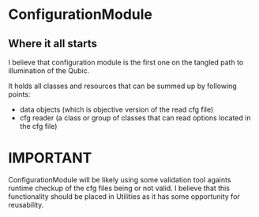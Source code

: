 # ConfigurationModule
## Where it all starts

I believe that configuration module is the first one
on the tangled path to illumination of the Qubic.

It holds all classes and resources that can be summed up
by following points:
* data objects (which is objective version of the read cfg file)
* cfg reader (a class or group of classes that can read options located in the cfg file)

# IMPORTANT
ConfigurationModule will be likely using some validation tool againts
runtime checkup of the cfg files being or not valid. I believe that this
functionality should be placed in Utilities as it has some opportunity
for reusability.
